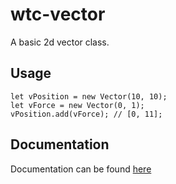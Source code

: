 # wtc-vector
A basic 2d vector class.

## Usage
```
let vPosition = new Vector(10, 10);
let vForce = new Vector(0, 1);
vPosition.add(vForce); // [0, 11];
```

## Documentation
Documentation can be found [here](https://wethegit.github.io/wtc-vector/)
